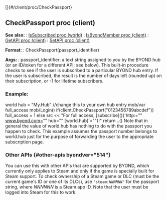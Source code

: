 []{#/client/proc/CheckPassport}
## CheckPassport proc (client)
**See also:**
:   [IsSubscribed proc (world)](#/world/proc/IsSubscribed)
:   [IsByondMember proc (client)](#/client/proc/IsByondMember)
:   [GetAPI proc (client)](#/client/proc/GetAPI)
:   [SetAPI proc (client)](#/client/proc/SetAPI)
<!-- -->
**Format:**
:   CheckPassport(passport_identifier)
<!-- -->
**Args:**
:   passport_identifier: a text string assigned to you by the BYOND hub
    (or an ID/token for a different API; see below).
This built-in procedure checks to see if the user is subscribed to a
particular BYOND hub entry. If the user is subscribed, the result is the
number of days left (rounded up) on their subscription, or -1 for
lifetime subscribers.
### Example:
world hub = \"My.Hub\" //change this to your own hub entry mob/var
full_access mob/Login() if(client.CheckPassport(\"0123456789abcdef\"))
full_access = 1 else src \<\< \"For full access,
[subscribe](\){'http:="" www.byond.com="" hub="" [world.hub]'=""}!\"
return ..()
Note that in general the value of world.hub has nothing to do with the
passport you happen to check. This example assumes the passport number
belongs to world.hub just for the purpose of forwarding the user to the
appropriate subscription page.
### Other APIs {#other-apis byondver="514"}
You can use this with other APIs that are supported by BYOND, which
currently only applies to Steam and only if the game is specially built
for Steam support.
To check ownership of a Steam game or DLC (must be the current game\'s
ID or one of its DLCs), use `"steam:`*`NNNNNN`*`"` for the passport
string, where *NNNNNN* is a Steam app ID. Note that the user must be
logged into Steam for this to work.